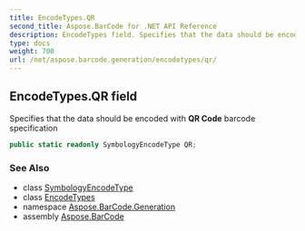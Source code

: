 ```yaml
---
title: EncodeTypes.QR
second_title: Aspose.BarCode for .NET API Reference
description: EncodeTypes field. Specifies that the data should be encoded with QR Code barcode specification
type: docs
weight: 700
url: /net/aspose.barcode.generation/encodetypes/qr/
---
```

## EncodeTypes.QR field

Specifies that the data should be encoded with **QR Code** barcode specification

```csharp
public static readonly SymbologyEncodeType QR;
```

### See Also

* class [SymbologyEncodeType](../../symbologyencodetype/)
* class [EncodeTypes](../)
* namespace [Aspose.BarCode.Generation](../../encodetypes/)
* assembly [Aspose.BarCode](../../../)


